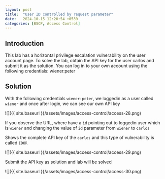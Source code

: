 ```yaml
---
layout: post
title:  "User ID controlled by request parameter"
date:   2024-10-15 12:20:54 +0530
categories: [BSCP, Access Control]
---
```


## Introduction

This lab has a horizontal privilege escalation vulnerability on the user account page.
To solve the lab, obtain the API key for the user carlos and submit it as the solution.
You can log in to your own account using the following credentials: wiener:peter 

## Solution

With the following credentials `wiener:peter`, we loggedin as a user called `wiener` and once after login, we can see our own API key 

![]({{ site.baseurl }}/assets/images/access-control/access-28.png)

If you observe the URL, where have a `id` pointing out to loggedin user which is `wiener` and changing the value of `id` parameter from `wiener` to `carlos`

Shows the complete API key of the `carlos` and this type of vulnerability is called `IDOR`

![]({{ site.baseurl }}/assets/images/access-control/access-29.png)

Submit the API key as solution and lab will be solved 

![]({{ site.baseurl }}/assets/images/access-control/access-30.png)